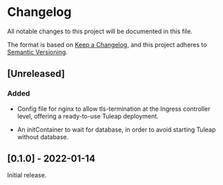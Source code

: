 # Changelog

All notable changes to this project will be documented in this file.

The format is based on [Keep a Changelog](https://keepachangelog.com/en/1.0.0/),
and this project adheres to [Semantic Versioning](https://semver.org/spec/v2.0.0.html).

## [Unreleased]

### Added

- Config file for nginx to allow tls-termination at the Ingress controller level,
  offering a ready-to-use Tuleap deployment.

- An initContainer to wait for database, in order to avoid starting Tuleap without database.

## [0.1.0] - 2022-01-14

Initial release.